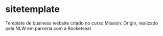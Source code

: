 # sitetemplate
Template de business website criado no curso Mission: Origin, realizado pela NLW em parceria com a Rocketseat
